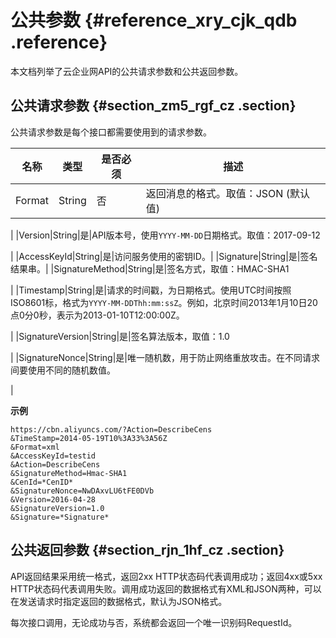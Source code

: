 # 公共参数 {#reference_xry_cjk_qdb .reference}

本文档列举了云企业网API的公共请求参数和公共返回参数。

## 公共请求参数 {#section_zm5_rgf_cz .section}

公共请求参数是每个接口都需要使用到的请求参数。

|名称|类型|是否必须|描述|
|--|--|----|--|
|Format|String|否|返回消息的格式。取值：JSON \(默认值\) | XML 

|
|Version|String|是|API版本号，使用`YYYY-MM-DD`日期格式。取值：2017-09-12

|
|AccessKeyId|String|是|访问服务使用的密钥ID。|
|Signature|String|是|签名结果串。|
|SignatureMethod|String|是|签名方式，取值：HMAC-SHA1

|
|Timestamp|String|是|请求的时间戳，为日期格式。使用UTC时间按照 ISO8601标，格式为`YYYY-MM-DDThh:mm:ssZ`。例如，北京时间2013年1月10日20点0分0秒，表示为2013-01-10T12:00:00Z。

|
|SignatureVersion|String|是|签名算法版本，取值：1.0

|
|SignatureNonce|String|是|唯一随机数，用于防止网络重放攻击。在不同请求间要使用不同的随机数值。

|

**示例**

```
https://cbn.aliyuncs.com/?Action=DescribeCens
&TimeStamp=2014-05-19T10%3A33%3A56Z
&Format=xml
&AccessKeyId=testid
&Action=DescribeCens
&SignatureMethod=Hmac-SHA1
&CenId=*CenID*
&SignatureNonce=NwDAxvLU6tFE0DVb
&Version=2016-04-28
&SignatureVersion=1.0
&Signature=*Signature*
```

## 公共返回参数 {#section_rjn_1hf_cz .section}

API返回结果采用统一格式，返回2xx HTTP状态码代表调用成功；返回4xx或5xx HTTP状态码代表调用失败。调用成功返回的数据格式有XML和JSON两种，可以在发送请求时指定返回的数据格式，默认为JSON格式。

每次接口调用，无论成功与否，系统都会返回一个唯一识别码RequestId。

